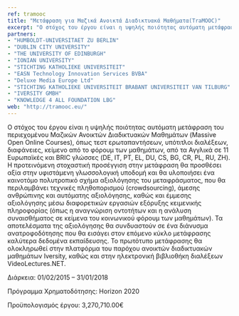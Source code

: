 ```yaml
---
ref: tramooc
title: "Μετάφραση για Μαζικά Ανοικτά Διαδικτυακά Μαθήματα(TraMOOC)"
excerpt: "Ο στόχος του έργου είναι η υψηλής ποιότητας αυτόματη μετάφραση του περιεχομένου Μαζικών Ανοικτών Διαδικτυακών Μαθημάτων (Massive Open Online Courses), όπως τεστ ερωταπαντήσεων, υπότιτλοι διαλέξεων, διαφάνειες, κείμενο από το φόρουμ των μαθημάτων,  από τα Αγγλικά σε 11 Ευρωπαϊκές και BRIC γλώσσες (DE, IT, PT, EL, DU, CS, BG, CR, PL, RU, ZH)."
partners:
- "HUMBOLDT-UNIVERSITAET ZU BERLIN"
- "DUBLIN CITY UNIVERSITY"
- "THE UNIVERSITY OF EDINBURGH"
- "IONIAN UNIVERSITY"
- "STICHTING KATHOLIEKE UNIVERSITEIT"
- "EASN Technology Innovation Services BVBA"
- "Deluxe Media Europe Ltd"
- "STICHTING KATHOLIEKE UNIVERSITEIT BRABANT UNIVERSITEIT VAN TILBURG"
- "IVERSITY GMBH"
- "KNOWLEDGE 4 ALL FOUNDATION LBG"
web: "http://tramooc.eu/"
---
```


Ο στόχος του έργου είναι η υψηλής ποιότητας αυτόματη μετάφραση του περιεχομένου Μαζικών Ανοικτών Διαδικτυακών Μαθημάτων (Massive Open Online Courses), όπως τεστ ερωταπαντήσεων, υπότιτλοι διαλέξεων, διαφάνειες, κείμενο από το φόρουμ των μαθημάτων,  από τα Αγγλικά σε 11 Ευρωπαϊκές και BRIC γλώσσες (DE, IT, PT, EL, DU, CS, BG, CR, PL, RU, ZH). Η προτεινόμενη στοχαστική προσέγγιση στην μετάφραση θα προσθέσει αξία στην υφιστάμενη γλωσσολογική υποδομή και θα υλοποιήσει ένα καινοτόμο πολυτροπικό σχήμα αξιολόγησης του μεταφράσματος, που θα περιλαμβάνει τεχνικές πληθοπορισμού (crowdsourcing), άμεσης ανθρώπινης και αυτόματης αξιολόγησης, καθώς και έμμεσης αξιολόγησης μέσω διαφορετικών εργασιών εξόρυξης κειμενικής πληροφορίας (όπως η αναγνώριση οντοτήτων και η ανάλυση συναισθήματος σε κείμενα του κοινωνικού φόρουμ των μαθημάτων). Τα αποτελέσματα της αξιολόγησης θα συνδυαστούν σε ένα διάνυσμα ανατροφοδότησης που θα εισάγει στον επόμενο κύκλο μετάφρασης καλύτερα δεδομένα εκπαίδευσης. Το πρωτότυπο μετάφρασης θα ολοκληρωθεί στην πλατφόρμα του παρόχου ανοικτών διαδικτυακών μαθημάτων Iversity, καθώς και στην ηλεκτρονική  βιβλιοθήκη διαλέξεων VideoLectures.NET.

Διάρκεια: 01/02/2015 – 31/01/2018

Πρόγραμμα Χρηματοδότησης: Ηorizon 2020

Προϋπολογισμός έργου: 3,270,710.00€




